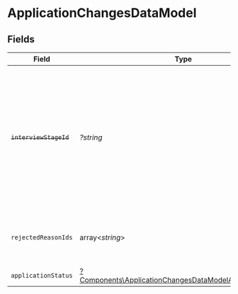 # ApplicationChangesDataModel


## Fields

| Field                                                                                                                                                             | Type                                                                                                                                                              | Required                                                                                                                                                          | Description                                                                                                                                                       | Example                                                                                                                                                           |
| ----------------------------------------------------------------------------------------------------------------------------------------------------------------- | ----------------------------------------------------------------------------------------------------------------------------------------------------------------- | ----------------------------------------------------------------------------------------------------------------------------------------------------------------- | ----------------------------------------------------------------------------------------------------------------------------------------------------------------- | ----------------------------------------------------------------------------------------------------------------------------------------------------------------- |
| ~~`interviewStageId`~~                                                                                                                                            | *?string*                                                                                                                                                         | :heavy_minus_sign:                                                                                                                                                | : warning: ** DEPRECATED **: This will be removed in a future release, please migrate away from it as soon as possible.<br/><br/>Unique identifier of the interview stage | 18bcbb1b-3cbc-4198-a999-460861d19480                                                                                                                              |
| `rejectedReasonIds`                                                                                                                                               | array<*string*>                                                                                                                                                   | :heavy_minus_sign:                                                                                                                                                | Unique identifiers of the rejection reasons                                                                                                                       | [<br/>"f223d7f6-908b-48f0-9237-b201c307f609"<br/>]                                                                                                                |
| `applicationStatus`                                                                                                                                               | [?Components\ApplicationChangesDataModelApplicationStatus](../../Models/Components/ApplicationChangesDataModelApplicationStatus.md)                               | :heavy_minus_sign:                                                                                                                                                | N/A                                                                                                                                                               |                                                                                                                                                                   |